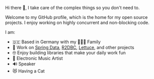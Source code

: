 Hi there 👋, I take care of the complex things so you don't need to.

Welcome to my GitHub profile, which is the home for my open source projects. I enjoy working on highly concurrent and non-blocking code. 

I am:

- 🇩🇪  Based in Germany with my 👨‍👩‍👦 Family
- 👔  Work on [Spring Data](https://spring.io/projects/spring-data), [R2DBC](https://r2dbc.io), [Lettuce](https://lettuce.io), and other projects
- 🤓  Enjoy building libraries that make your daily work fun
- 🎵  Electronic Music Artist
- 🔊  Speaker 
- 😻  Having a Cat